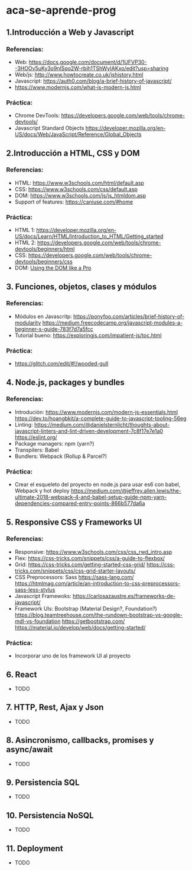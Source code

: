 # aca-se-aprende-prog

## 1.Introducción a Web y Javascript

### Referencias:
  * Web: https://docs.google.com/document/d/1UFVP30--3HOOv5uKy3o9nlSqo2W-rbih1TShWyIAKxo/edit?usp=sharing
  * Web/js: http://www.howtocreate.co.uk/jshistory.html
  * Javascript: https://auth0.com/blog/a-brief-history-of-javascript/
  * https://www.modernjs.com/what-is-modern-js.html
  
### Práctica: 
  * Chrome DevTools: https://developers.google.com/web/tools/chrome-devtools/
  * Javascript Standard Objects https://developer.mozilla.org/en-US/docs/Web/JavaScript/Reference/Global_Objects

## 2.Introducción a HTML, CSS y DOM

### Referencias:
 * HTML: https://www.w3schools.com/html/default.asp
 * CSS: https://www.w3schools.com/css/default.asp
 * DOM: https://www.w3schools.com/js/js_htmldom.asp
 * Support of features: https://caniuse.com/#home

 
### Práctica: 
 * HTML 1: https://developer.mozilla.org/en-US/docs/Learn/HTML/Introduction_to_HTML/Getting_started
 * HTML 2: https://developers.google.com/web/tools/chrome-devtools/beginners/html
 * CSS: https://developers.google.com/web/tools/chrome-devtools/beginners/css
 * DOM: [Using the DOM like a Pro](https://itnext.io/using-the-dom-like-a-pro-163a6c552eba)

## 3. Funciones, objetos, clases y módulos

### Referencias:
 * Módulos en Javascritp: https://ponyfoo.com/articles/brief-history-of-modularity https://medium.freecodecamp.org/javascript-modules-a-beginner-s-guide-783f7d7a5fcc
 * Tutorial bueno: https://exploringjs.com/impatient-js/toc.html
 ### Práctica: 
  * https://glitch.com/edit/#!/wooded-gull
  
## 4. Node.js, packages y bundles

### Referencias:
 * Introdución: https://www.modernjs.com/modern-js-essentials.html https://dev.to/hoangbkit/a-complete-guide-to-javascript-tooling-56eg
 * Linting: https://medium.com/@danielsternlicht/thoughts-about-javascript-linters-and-lint-driven-development-7c8f17e7e1a0
 https://eslint.org/
 * Package managers: npm (yarn?)
 * Transpilers: Babel
 * Bundlers: Webpack (Rollup & Parcel?)
 
 ### Práctica: 
  * Crear el esqueleto del proyecto en node.js para usar es6 con babel, Webpack y hot deploy  https://medium.com/@jeffrey.allen.lewis/the-ultimate-2018-webpack-4-and-babel-setup-guide-npm-yarn-dependencies-compared-entry-points-866b577da6a

## 5. Responsive CSS y Frameworks UI

### Referencias:
 * Responsive: https://www.w3schools.com/css/css_rwd_intro.asp
 * Flex: https://css-tricks.com/snippets/css/a-guide-to-flexbox/
 * Grid: https://css-tricks.com/getting-started-css-grid/ https://css-tricks.com/snippets/css/css-grid-starter-layouts/ 
 * CSS Preprocessors: Sass https://sass-lang.com/ https://htmlmag.com/article/an-introduction-to-css-preprocessors-sass-less-stylus
 * Javascript Framewoks: https://carlosazaustre.es/frameworks-de-javascript/
 * Framework UIs: Bootstrap (Material Design?, Foundation?) https://blog.teamtreehouse.com/the-rundown-bootstrap-vs-google-mdl-vs-foundation https://getbootstrap.com/ https://material.io/develop/web/docs/getting-started/
 
 ### Práctica: 
  * Incorporar uno de los framework UI al proyecto
  
## 6. React
* TODO

## 7. HTTP, Rest, Ajax y Json
* TODO

## 8. Asincronismo, callbacks, promises y async/await
* TODO

## 9. Persistencia SQL
* TODO

## 10. Persistencia NoSQL
* TODO

## 11. Deployment
* TODO
